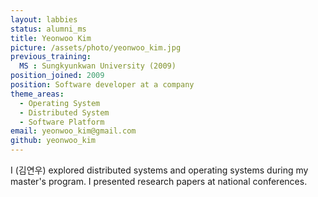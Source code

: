 ```yaml
---
layout: labbies
status: alumni_ms
title: Yeonwoo Kim
picture: /assets/photo/yeonwoo_kim.jpg
previous_training:
  MS : Sungkyunkwan University (2009)
position_joined: 2009
position: Software developer at a company
theme_areas:
  - Operating System
  - Distributed System
  - Software Platform
email: yeonwoo_kim@gmail.com
github: yeonwoo_kim
---
```


I (김연우) explored distributed systems and operating systems during my master's program. I presented research papers at national conferences.
